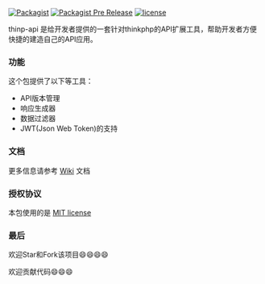 
[![Packagist](https://img.shields.io/packagist/dm/doctrine/orm.svg)](https://packagist.org/packages/zewail/think-api)
[![Packagist Pre Release](https://img.shields.io/packagist/vpre/symfony/symfony.svg)](https://packagist.org/packages/zewail/think-api)
[![license](https://img.shields.io/github/license/mashape/apistatus.svg)](https://github.com/czewail/thinp-api/blob/master/LICENSE)

thinp-api 是给开发者提供的一套针对thinkphp的API扩展工具，帮助开发者方便快捷的建造自己的API应用。

### 功能
这个包提供了以下等工具：
- API版本管理
- 响应生成器
- 数据过滤器
- JWT(Json Web Token)的支持

### 文档
更多信息请参考 [Wiki](https://github.com/czewail/thinp-api/wiki) 文档

### 授权协议

本包使用的是 [MIT license](LICENSE)

### 最后

欢迎Star和Fork该项目😄😄😄😄

欢迎贡献代码😄😄😄